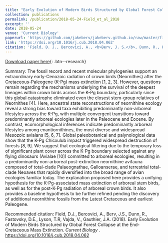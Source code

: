 ```yaml
---
title: "Early Evolution of Modern Birds Structured by Global Forest Collapse at the End-Cretaceous Mass Extinction"
collection: publications
permalink: /publication/2018-05-24-Field_et_al_2018
excerpt: ''
date: 2018-05-24
venue: 'Current Biology'
paperurl: 'https://github.com/jakeberv/jakeberv.github.io/raw/master/files/pdf/papers/Field_et_al_2018.pdf'
link: 'https://doi.org/10.1016/j.cub.2018.04.062'
citation: 'Field, D. J., Bercovici, A., <b>Berv, J. S.</b>, Dunn, R., Fastovsky, D. E., Lyson, T. R, Vajda, V., Gauthier, J. A. (2018). Early Evolution of Modern Birds Structured by Global Forest Collapse at the End-Cretaceous Mass Extinction. <i>Current Biology</i>.'
---
```

[Download paper here](https://github.com/jakeberv/jakeberv.github.io/raw/master/files/pdf/papers/Field_et_al_2018.pdf){: .btn--research}

Summary: The fossil record and recent molecular phylogenies support an extraordinary early-Cenozoic radiation of crown birds (Neornithes) after the Cretaceous-Paleogene (K-Pg) mass extinction [1, 2, 3]. However, questions remain regarding the mechanisms underlying the survival of the deepest lineages within crown birds across the K-Pg boundary, particularly since this global catastrophe eliminated even the closest stem-group relatives of Neornithes [4]. Here, ancestral state reconstructions of neornithine ecology reveal a strong bias toward taxa exhibiting predominantly non-arboreal lifestyles across the K-Pg, with multiple convergent transitions toward predominantly arboreal ecologies later in the Paleocene and Eocene. By contrast, ecomorphological inferences indicate predominantly arboreal lifestyles among enantiornithines, the most diverse and widespread Mesozoic avialans [5, 6, 7]. Global paleobotanical and palynological data show that the K-Pg Chicxulub impact triggered widespread destruction of forests [8, 9]. We suggest that ecological filtering due to the temporary loss of significant plant cover across the K-Pg boundary selected against any flying dinosaurs (Avialae [10]) committed to arboreal ecologies, resulting in a predominantly non-arboreal post-extinction neornithine avifauna composed of total-clade Palaeognathae, Galloanserae, and terrestrial total-clade Neoaves that rapidly diversified into the broad range of avian ecologies familiar today. The explanation proposed here provides a unifying hypothesis for the K-Pg-associated mass extinction of arboreal stem birds, as well as for the post-K-Pg radiation of arboreal crown birds. It also provides a baseline hypothesis to be further refined pending the discovery of additional neornithine fossils from the Latest Cretaceous and earliest Paleogene.

Recommended citation: Field, D.J., Bercovici, A., Berv, J.S., Dunn, R., Fastovsky, D.E., Lyson, T.R, Vajda, V., Gauthier, J.A. (2018). Early Evolution of Modern Birds Structured by Global Forest Collapse at the End-Cretaceous Mass Extinction. <i> Current Biology </i>. https://doi.org/10.1016/j.cub.2018.04.062 